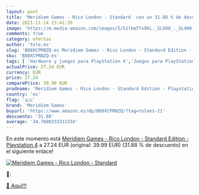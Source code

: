 ```yaml
---
layout: post
title: 'Meridiem Games - Rico London - Standard  con un 31.88 % de descuento'
date: 2021-11-14 23:41:35
image: 'https://m.media-amazon.com/images/I/51lkmTfv9kL._SL500_._SL400_.jpg'
comments: true
category: ofertas
author: 'tole.es'
slug: 'B08XCPRNZQ-es Meridiem Games - Rico London - Standard Edition -...'
sku: 'B08XCPRNZQ-es'
tags: [ 'Hardware y juegos para PlayStation 4','Juegos para PlayStation 4','Videojuegos','meridiem games','playstation', ]
actualPrice: 27.24 EUR
currency: EUR
price: 27.24
comparePrice: 39.99 EUR
prodname: 'Meridiem Games - Rico London - Standard Edition - Playstation 4'
country: 'es'
flag: '🇪🇸'
brand: 'Meridiem Games'
buyurl: 'https://www.amazon.es/dp/B08XCPRNZQ/?tag=tolees-21'
descuento: '31.88'
average: '34.7608333333334'
---
```


En este momento está [Meridiem Games - Rico London - Standard Edition - Playstation 4](https://www.amazon.es/dp/B08XCPRNZQ/?tag=tolees-21) a 27.24 EUR (original: 39.99 EUR) (31.88 %  de descuento) en el siguiente enlace!

[![Meridiem Games - Rico London - Standard ](https://m.media-amazon.com/images/I/51lkmTfv9kL._SL500_._SL400_.jpg)](https://www.amazon.es/dp/B08XCPRNZQ/?tag=tolees-21)

🔎:


[🛒 Aquí!!!](https://www.amazon.es/dp/B08XCPRNZQ/?tag=tolees-21)
